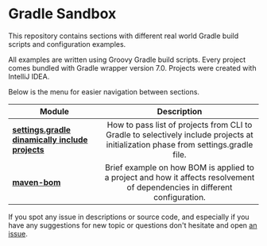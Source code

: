 # Gradle Sandbox

This repository contains sections with different real world Gradle build scripts and configuration examples. 

All examples are written using Groovy Gradle build scripts. Every project comes bundled with Gradle wrapper version 7.0. 
Projects were created with IntelliJ IDEA.

Below is the menu for easier navigation between sections.

|    Module     |  Description  |
| ------------- |:-------------:| 
| **[settings.gradle dinamically include projects](dinamically-include-exclude-sub-projects/)** | How to pass list of projects from CLI to Gradle to selectively include projects at initialization phase from settings.gradle file. |
| **[maven-bom](maven-bom/)** | Brief example on how BOM is applied to a project and how it affects resolvement of dependencies in different configuration. |

If you spot any issue in descriptions or source code, and especially if you have any suggestions for new topic or questions don't hesitate and open [an issue](https://github.com/rivancic/gradle-sandbox/issues/new).
